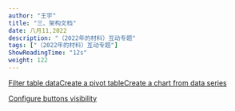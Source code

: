 ```yaml
---
author: "王宇"
title: "三、架构文档"
date: 八月11,2022
description: "（2022年的材料）互动专题"
tags: ["（2022年的材料）互动专题"]
ShowReadingTime: "12s"
weight: 122
---
```

[Filter table data](#)[Create a pivot table](#)[Create a chart from data series](#)

[Configure buttons visibility](/users/tfac-settings.action)